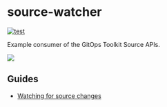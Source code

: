 # source-watcher

[![test](https://github.com/fluxcd/source-watcher/workflows/test/badge.svg)](https://github.com/fluxcd/source-watcher/actions)

Example consumer of the GitOps Toolkit Source APIs.

![](https://raw.githubusercontent.com/fluxcd/website/main/static/img/source-controller.png)

## Guides

* [Watching for source changes](https://toolkit.fluxcd.io/dev-guides/source-watcher/)
